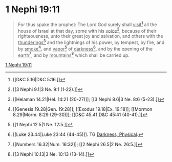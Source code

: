 # 1 Nephi 19:11

> For thus spake the prophet: The Lord God surely shall <u>visit</u>[^a] all the house of Israel at that day, some with his <u>voice</u>[^b], because of their righteousness, unto their great joy and salvation, and others with the <u>thunderings</u>[^c] and the lightnings of his power, by tempest, by fire, and by <u>smoke</u>[^d], and <u>vapor</u>[^e] of <u>darkness</u>[^f], and by the opening of the <u>earth</u>[^g], and by <u>mountains</u>[^h] which shall be carried up.

[1 Nephi 19:11](https://www.churchofjesuschrist.org/study/scriptures/bofm/1-ne/19?lang=eng&id=p11#p11)


[^a]: [[D&C 5.16|D&C 5:16.]]
[^b]: [[3 Nephi 9.1|3 Ne. 9:1 (1-22).]]
[^c]: [[Helaman 14.21|Hel. 14:21 (20-27)]]; [[3 Nephi 8.6|3 Ne. 8:6 (5-23).]]
[^d]: [[Genesis 19.28|Gen. 19:28]]; [[Exodus 19.18|Ex. 19:18]]; [[Mormon 8.29|Morm. 8:29 (29-30)]]; [[D&C 45.41|D&C 45:41 (40-41).]]
[^e]: [[1 Nephi 12.5|1 Ne. 12:5.]]
[^f]: [[Luke 23.44|Luke 23:44 (44-45)]]. TG [Darkness, Physical](https://www.churchofjesuschrist.org/study/scriptures/tg/darkness-physical?lang=eng).
[^g]: [[Numbers 16.32|Num. 16:32]]; [[2 Nephi 26.5|2 Ne. 26:5.]]
[^h]: [[3 Nephi 10.13|3 Ne. 10:13 (13-14).]]
